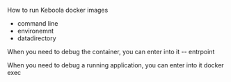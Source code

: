 How to run Keboola docker images

- command line
- environemnt
- datadirectory

When you need to debug the container, you can enter into it
-- entrpoint

When you need to debug a running application, you can enter into it
docker exec

